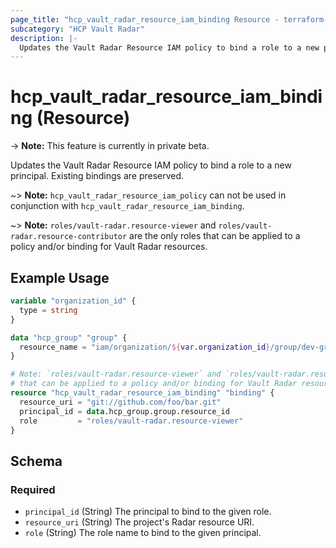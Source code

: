 ```yaml
---
page_title: "hcp_vault_radar_resource_iam_binding Resource - terraform-provider-hcp"
subcategory: "HCP Vault Radar"
description: |-
  Updates the Vault Radar Resource IAM policy to bind a role to a new principal. Existing bindings are preserved.
---
```


# hcp_vault_radar_resource_iam_binding (Resource)

-> **Note:** This feature is currently in private beta.

Updates the Vault Radar Resource IAM policy to bind a role to a new principal. Existing bindings are preserved.

~> **Note:** `hcp_vault_radar_resource_iam_policy` can not be used in conjunction with
`hcp_vault_radar_resource_iam_binding`.

~> **Note:** `roles/vault-radar.resource-viewer` and `roles/vault-radar.resource-contributor` are the only roles
that can be applied to a policy and/or binding for Vault Radar resources.

## Example Usage

```terraform
variable "organization_id" {
  type = string
}

data "hcp_group" "group" {
  resource_name = "iam/organization/${var.organization_id}/group/dev-group"
}

# Note: `roles/vault-radar.resource-viewer` and `roles/vault-radar.resource-contributor` are the only roles
# that can be applied to a policy and/or binding for Vault Radar resources.
resource "hcp_vault_radar_resource_iam_binding" "binding" {
  resource_uri = "git://github.com/foo/bar.git"
  principal_id = data.hcp_group.group.resource_id
  role         = "roles/vault-radar.resource-viewer"
}
```


<!-- schema generated by tfplugindocs -->
## Schema

### Required

- `principal_id` (String) The principal to bind to the given role.
- `resource_uri` (String) The project's Radar resource URI.
- `role` (String) The role name to bind to the given principal.
